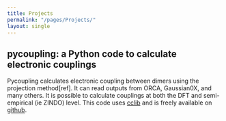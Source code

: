 ```yaml
---
title: Projects
permalink: "/pages/Projects/"
layout: single
---
```


## pycoupling: a Python code to calculate electronic couplings

Pycoupling calculates electronic coupling between dimers using the projection method[ref]. It can read outputs from ORCA, Gaussian0X, and many others. It is possible to calculate couplings at both the DFT and semi-empirical (ie ZINDO) level.
This code uses [cclib](cclib_link) and is freely available on [github](myrepo).
